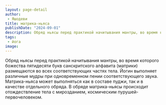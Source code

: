 ```yaml
---
layout: page-detail
author:
 - Яшодеви
title: матрика-ньяса
publishDate: "2024-09-01"
description: Обряд ньясы перед практикой начитывания мантры, во время которого божества пятидесяти букв санскритского алфавита (матрики) размещаются во всех соответствующих частях тела. Йогин выполняет различные мудры при одновременном пении соответствующего звука. Матрика-ньяса может выполняться как в составе пуджи, так и в качестве отдельного обряда. В обряде матрика-ньясы происходит отождествление тела с мирозданием, космическим пурушей-первочеловеком.
tags:
 - йога
image: 
---
```


Обряд ньясы перед практикой начитывания мантры, во время которого божества пятидесяти букв санскритского алфавита (матрики) размещаются во всех соответствующих частях тела. Йогин выполняет различные мудры при одновременном пении соответствующего звука. Матрика-ньяса может выполняться как в составе пуджи, так и в качестве отдельного обряда. В обряде матрика-ньясы происходит отождествление тела с мирозданием, космическим пурушей-первочеловеком.

